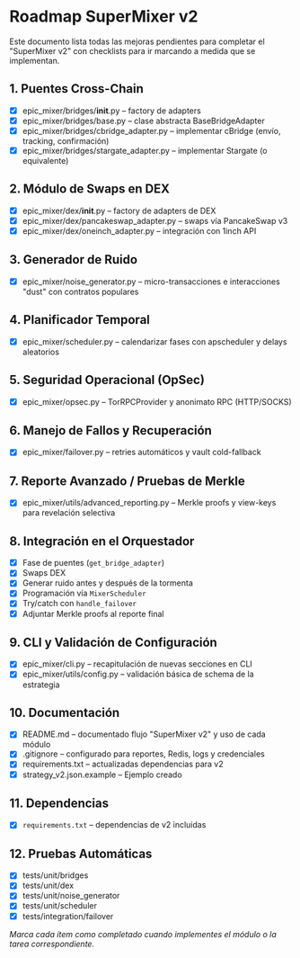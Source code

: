 # Roadmap SuperMixer v2

Este documento lista todas las mejoras pendientes para completar el "SuperMixer v2" con checklists para ir marcando a medida que se implementan.

## 1. Puentes Cross-Chain
- [x] epic_mixer/bridges/__init__.py – factory de adapters
- [x] epic_mixer/bridges/base.py – clase abstracta BaseBridgeAdapter
- [x] epic_mixer/bridges/cbridge_adapter.py – implementar cBridge (envío, tracking, confirmación)
- [x] epic_mixer/bridges/stargate_adapter.py – implementar Stargate (o equivalente)

## 2. Módulo de Swaps en DEX
- [x] epic_mixer/dex/__init__.py – factory de adapters de DEX
- [x] epic_mixer/dex/pancakeswap_adapter.py – swaps vía PancakeSwap v3
- [x] epic_mixer/dex/oneinch_adapter.py – integración con 1inch API

## 3. Generador de Ruido
- [x] epic_mixer/noise_generator.py – micro-transacciones e interacciones "dust" con contratos populares

## 4. Planificador Temporal
- [x] epic_mixer/scheduler.py – calendarizar fases con apscheduler y delays aleatorios

## 5. Seguridad Operacional (OpSec)
- [x] epic_mixer/opsec.py – TorRPCProvider y anonimato RPC (HTTP/SOCKS)

## 6. Manejo de Fallos y Recuperación
- [x] epic_mixer/failover.py – retries automáticos y vault cold-fallback

## 7. Reporte Avanzado / Pruebas de Merkle
- [x] epic_mixer/utils/advanced_reporting.py – Merkle proofs y view-keys para revelación selectiva

## 8. Integración en el Orquestador
- [x] Fase de puentes (`get_bridge_adapter`)
- [x] Swaps DEX
- [x] Generar ruido antes y después de la tormenta
- [x] Programación vía `MixerScheduler`
- [x] Try/catch con `handle_failover`
- [x] Adjuntar Merkle proofs al reporte final

## 9. CLI y Validación de Configuración
- [x] epic_mixer/cli.py – recapitulación de nuevas secciones en CLI
- [x] epic_mixer/utils/config.py – validación básica de schema de la estrategia

## 10. Documentación
- [x] README.md – documentado flujo "SuperMixer v2" y uso de cada módulo
- [x] .gitignore – configurado para reportes, Redis, logs y credenciales
- [x] requirements.txt – actualizadas dependencias para v2
- [x] strategy_v2.json.example – Ejemplo creado

## 11. Dependencias
- [x] `requirements.txt` – dependencias de v2 incluidas

## 12. Pruebas Automáticas
- [x] tests/unit/bridges
- [x] tests/unit/dex
- [x] tests/unit/noise_generator
- [x] tests/unit/scheduler
- [x] tests/integration/failover

*Marca cada ítem como completado cuando implementes el módulo o la tarea correspondiente.* 